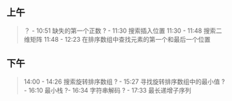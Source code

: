 ## 上午
> ？ - 10:51 缺失的第一个正数
> ? - 11:30 搜索插入位置
> 11:30 - 11:48 搜索二维矩阵
> 11:48 - 12:23 在排序数组中查找元素的第一个和最后一个位置

## 下午
> 14:00 - 14:26 搜索旋转排序数组
> ? - 15:27 寻找旋转排序数组中的最小值
> ? - 16:10 最小栈
> ?- 16:34 字符串解码
> ? - 17:33 最长递增子序列